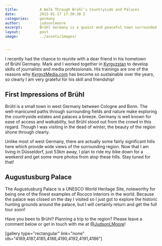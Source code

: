 ```yaml
---
title:			A Walk Through Brühl's Countryside and Palaces
date:			2015-01-17 17:30:38 Z
categories:		germany
author:			judsonlmoore
excerpt:		Brühl Germany is a quaint and peaceful town surrounded by palaces, historic estates and wonderful walking paths. Join me on my walk through Brühl!
layout:			post
image:			../assets/images/


---
```


I recently had the chance to reunite with a dear friend in his hometown of Brühl Germany. Mark and I worked together in [Kyrgyzstan](https://www.judsonlmoore.com/kyrgyzstan/) to develop skills of journalists and media professionals. His trainings are one of the reasons why [KyrgyzMedia.com](http://KyrgyzMedia.com) has become so sustainable over the years, so clearly I am very grateful for his skill and friendship!

## First Impressions of Brühl

Brühl is a small town in west Germany between Cologne and Bonn. The well-manicured paths through surrounding fields and nature make exploring the countryside estates and palaces a breeze. Germany is well known for ease of access and walkability, but Brühl stood out from the crowd in this regard. Though I was visiting in the dead of winter, the beauty of the region shone through clearly.

Unlike most of west Germany, there are actually some fairly significant hills here which provide wide views of the surrounding region. Now that I am living in Düsseldorf, just 53km away, I plan to ride my bike down for a weekend and get some more photos from atop these hills. Stay tuned for that!

## Augustusburg Palace

The Augustusburg Palace is a UNESCO World Heritage Site, noteworthy for being one of the finest examples of Rococo interiors in the world. Because the palace was closed on the day I visited so I just got to explore the historic hunting grounds around the palace, but I will certainly return and get the full tour soon!

Have you been to Brühl? Planning a trip to the region? Please leave a comment below or get in touch with me at [@JudsonLMoore](http://twitter.com/judsonlmoore)!

[gallery type="rectangular" link="none" ids="4189,4187,4185,4188,4190,4192,4191,4186"]
